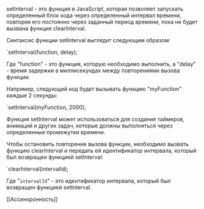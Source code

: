 setInterval - это функция в JavaScript, которая позволяет запускать определенный блок кода через определенный интервал времени, повторяя его постоянно через заданный период времени, пока не будет вызвана функция clearInterval.

Синтаксис функции setInterval выглядит следующим образом:

`setInterval(function, delay);

Где "function" - это функция, которую необходимо выполнить, а "delay" - время задержки в миллисекундах между повторениями вызова функции.

Например, следующий код будет вызывать функцию "myFunction" каждые 2 секунды:

`setInterval(myFunction, 2000);

Функция setInterval может использоваться для создания таймеров, анимаций и других задач, которые должны выполняться через определенные промежутки времени.

Чтобы остановить повторение вызова функции, необходимо вызвать функцию clearInterval и передать ей идентификатор интервала, который был возвращен функцией setInterval:

`clearInterval(intervalId);

Где "`intervalId`" - это идентификатор интервала, который был возвращен функцией setInterval.

[[Ассинхронность]]

